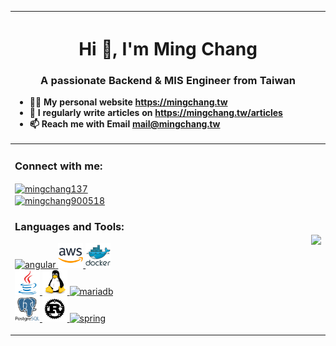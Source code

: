 <table align="center" width="100%">
    <thead>
    <tr>
        <th colspan="2" width="100%">
            <h1 align="center">Hi 👋, I'm Ming Chang</h1>
            <h3 align="center">A passionate Backend & MIS Engineer from Taiwan</h3>
            <p>
            <ul align="left">
                <li>👨‍💻 My personal website <a href="https://mingchang.tw">https://mingchang.tw</a></li>
                <li>📝 I regularly write articles on <a
                        href="https://mingchang.tw/articles">https://mingchang.tw/articles</a></li>
                <li>📫 Reach me with Email <a href="mailto:mail@mingchang.tw">mail@mingchang.tw</a></li>
            </ul>
            </p>
        </th>
    </tr>
    </thead>
    <tbody>
    <tr>
        <td align="left" width="40%">
            <h3 align="left">Connect with me:</h3>
            <p align="left">
                <a href="https://twitter.com/mingchang137" target="blank"><img align="center"
                                                                               src="https://raw.githubusercontent.com/rahuldkjain/github-profile-readme-generator/master/src/images/icons/Social/twitter.svg"
                                                                               alt="mingchang137" height="30"
                                                                               width="40"/></a>
                <a href="https://instagram.com/mingchang900518" target="blank"><img align="center"
                                                                                    src="https://raw.githubusercontent.com/rahuldkjain/github-profile-readme-generator/master/src/images/icons/Social/instagram.svg"
                                                                                    alt="mingchang900518" height="30"
                                                                                    width="40"/></a>
            </p>
            <h3 align="left">Languages and Tools:</h3>
            <p align="left"><a href="https://angular.io" target="_blank" rel="noreferrer"> <img
                    src="https://angular.io/assets/images/logos/angular/angular.svg" alt="angular" width="40"
                    height="40"/> </a> <a href="https://aws.amazon.com" target="_blank" rel="noreferrer"> <img
                    src="https://raw.githubusercontent.com/devicons/devicon/master/icons/amazonwebservices/amazonwebservices-original-wordmark.svg"
                    alt="aws" width="40" height="40"/> </a> <a href="https://www.docker.com/" target="_blank"
                                                               rel="noreferrer"> <img
                    src="https://raw.githubusercontent.com/devicons/devicon/master/icons/docker/docker-original-wordmark.svg"
                    alt="docker" width="40" height="40"/> </a> <a href="https://www.java.com" target="_blank"
                                                                  rel="noreferrer"> <img
                    src="https://raw.githubusercontent.com/devicons/devicon/master/icons/java/java-original.svg"
                    alt="java" width="40" height="40"/> </a> <a href="https://www.linux.org/" target="_blank"
                                                                rel="noreferrer"> <img
                    src="https://raw.githubusercontent.com/devicons/devicon/master/icons/linux/linux-original.svg"
                    alt="linux" width="40" height="40"/> </a> <a href="https://mariadb.org/" target="_blank"
                                                                 rel="noreferrer"> <img
                    src="https://www.vectorlogo.zone/logos/mariadb/mariadb-icon.svg" alt="mariadb" width="40"
                    height="40"/> </a> <a href="https://www.postgresql.org" target="_blank" rel="noreferrer"> <img
                    src="https://raw.githubusercontent.com/devicons/devicon/master/icons/postgresql/postgresql-original-wordmark.svg"
                    alt="postgresql" width="40" height="40"/> </a> <a href="https://www.rust-lang.org" target="_blank"
                                                                      rel="noreferrer"> <img
                    src="https://raw.githubusercontent.com/devicons/devicon/master/icons/rust/rust-plain.svg" alt="rust"
                    width="40" height="40"/> </a> <a href="https://spring.io/" target="_blank" rel="noreferrer"> <img
                    src="https://www.vectorlogo.zone/logos/springio/springio-icon.svg" alt="spring" width="40"
                    height="40"/> </a></p>
        </td>
        <td align="right" width="60%">
            <a href="https://github.com/anuraghazra/github-readme-stats">
                <img align="center"
                     src="https://github-readme-stats.vercel.app/api/top-langs/?username=ming900518&hide=SCSS,HTML,CSS&langs_count=10&exclude_repo=circular-cup,BlockHound,RestfulTool,Webflux%2DStreaming%2DService,KC2CHT,KC2ENG,iKanColleCommand,Foodie%2DMRT%2DMap,Instagram%2DCatalyst"/>
            </a>
        </td>
    </tr>
    </tbody>
</table>
